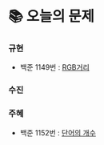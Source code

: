 # 📚 오늘의 문제
### 규현
- 백준 1149번 : [RGB거리](https://www.acmicpc.net/problem/1149)
### 수진

### 주혜
- 백준 1152번 : [단어의 개수](https://www.acmicpc.net/problem/1152)

